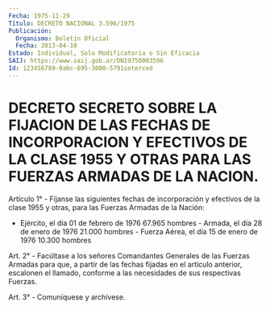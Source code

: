 ```yaml
---
Fecha: 1975-11-29
Título: DECRETO NACIONAL 3.596/1975
Publicación:
  Organismo: Boletín Oficial
  Fecha: 2013-04-10
Estado: Individual, Solo Modificatoria o Sin Eficacia
SAIJ: https://www.saij.gob.ar/DN19750003596
Id: 123456789-0abc-695-3000-5791soterced
---
```

# DECRETO SECRETO SOBRE LA FIJACION DE LAS FECHAS DE INCORPORACION Y EFECTIVOS DE LA CLASE 1955 Y OTRAS PARA LAS FUERZAS ARMADAS DE LA NACION.

<a id="1"></a>
Artículo 1° - Fíjanse las siguientes fechas de incorporación y efectivos de la clase 1955 y otras, para las Fuerzas Armadas de la Nación:

- Ejército, el día 01 de febrero de 1976 67.965 hombres - Armada, el día 28 de enero de 1976 21.000 hombres - Fuerza Aérea, el día 15 de enero de 1976 10.300 hombres

<a id="2"></a>
Art. 2° - Facúltase a los señores Comandantes Generales de las Fuerzas Armadas para que, a partir de las fechas fijadas en el artículo anterior, escalonen el llamado, conforme a las necesidades de sus respectivas Fuerzas.

<a id="3"></a>
Art. 3° - Comuníquese y archívese.
